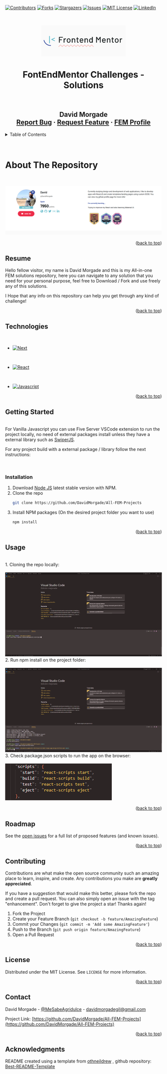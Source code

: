 <a name="readme-top"></a>

[![Contributors][contributors-shield]][contributors-url]
[![Forks][forks-shield]][forks-url]
[![Stargazers][stars-shield]][stars-url]
[![Issues][issues-shield]][issues-url]
[![MIT License][license-shield]][license-url]
[![LinkedIn][linkedin-shield]][linkedin-url]

<br />

<br />

<div align="center">
  <a href="https://github.com/DavidMorgade/All-FEM-Projects">
    <img src="Screenshots/FEMLogo.png" alt="Logo" height="100">
  </a>
  
<br />

<h1 align="center">FontEndMentor Challenges - Solutions</h1>

<br />

  <h2 align="center">
    David Morgade
    <br />
    <a href="https://github.com/DavidMorgade/All-FEM-Projects/issues">Report Bug</a>
    ·
    <a href="https://github.com/DavidMorgade/All-FEM-Projects/pulls">Request Feature</a>
    ·
    <a href="https://www.frontendmentor.io/profile/DavidMorgade">FEM Profile</a>
  </h2>
  
</div>

<!-- TABLE OF CONTENTS -->
<details>
  <summary>Table of Contents</summary>
  <ol>
    <li>
      <a href="#about-the-repository">About The Repository</a>
      <ul>
        <li><a href="#resume">Resume</a></li>
      </ul>
      <ul>
        <li><a href="#technologies">Technologies</a></li>
      </ul>
      <ul>
        <li>
          <details>
            <summary>Projects</summary>
            <ol type='1'>
              <li><a href="https://github.com/DavidMorgade/All-FEM-Projects/tree/main/01-interactive-card-details-form-main">VANILLAJS - Interactive Card Details Form</a></li>
              <li><a href="https://github.com/DavidMorgade/All-FEM-Projects/tree/main/02-AdviceGeneratorApp-main">VANILLAJS - Advice Generator App</a></li>
              <li><a href="https://github.com/DavidMorgade/All-FEM-Projects/tree/main/03-E-commerce-product-page-main">VANILLAJS - E-Commerce Product Page</a></li>
              <li><a href="https://github.com/DavidMorgade/All-FEM-Projects/tree/main/04-Tip-Calculator-main">VANILLAJS - Tip Calculator</a></li>
              <li><a href="https://github.com/DavidMorgade/All-FEM-Projects/tree/main/05-Interactive-Rate-Component-main">VANILLAJS - Interactive Rate Component</a></li>
              <li><a href="https://github.com/DavidMorgade/All-FEM-Projects/tree/main/06-REACT-Time-Tracking-Dashboard-main">REACT - Time Tracking Dashboard</a></li>
              <li><a href="https://github.com/DavidMorgade/All-FEM-Projects/tree/main/07-NEXTJS-Space-tourism-page-Frontendmentor-main">NEXTJS - Space Tourism SPA</a></li>
              <li><a href="https://github.com/DavidMorgade/All-FEM-Projects/tree/main/08-REACT-Rock-paper-scissor-main">REACT - Rock, Paper, Scissors</a></li>
              <li><a href="https://github.com/DavidMorgade/All-FEM-Projects/tree/main/09-REACT-github-user-search-app-main">REACT - Github User Search App</a></li>
              <li><a href="https://github.com/DavidMorgade/All-FEM-Projects/tree/main/10-REACT-IP-Address-tracker-main">REACT - Ip Address Tracker</a></li>
              <li><a href="https://github.com/DavidMorgade/All-FEM-Projects/tree/main/11-REACT-Triple-themed-QR-component-main">REACT - QR Component</a></li>
              <li><a href="https://github.com/DavidMorgade/All-FEM-Projects/tree/main/12-REACT-Single-page-design-Portfolio-main">REACT - Single Page Design Portfolio</a></li>
              <li><a href="https://github.com/DavidMorgade/All-FEM-Projects/tree/main/13-REACT-Creative-Agency-single-page-main">REACT - Creative Agency Single Page</a></li>
              <li><a href="https://github.com/DavidMorgade/All-FEM-Projects/tree/main/14-VANILLAJS-IntroSection-Dropdown-main">VANILLAJS - IntroSection Dropdown Navigation</a></li>
              <li><a href="https://github.com/DavidMorgade/All-FEM-Projects/tree/main/15-REACT-Password-generator-main">REACT - Password Generator</a></li>
            </ol>
          </details>
        </li>
      </ul>
    </li>
    <li>
      <a href="#getting-started">Getting Started</a>
      <ul>
        <li><a href="#installation">Installation</a></li>
      </ul>
    </li>
    <li><a href="#usage">Usage</a></li>
    <li><a href="#roadmap">Roadmap</a></li>
    <li><a href="#contributing">Contributing</a></li>
    <li><a href="#license">License</a></li>
    <li><a href="#contact">Contact</a></li>

  </ol>
</details>

<!-- ABOUT THE REPOSITORY -->
<br/>
<br/>

# About The Repository

<br/>

[![FEM Profile Screenshot][product-screenshot]](https://example.com)

<p align="right">(<a href="#readme-top">back to top</a>)</p>

## Resume

Hello fellow visitor, my name is David Morgade and this is my All-in-one FEM solutions repository, here you can navigate to any solution that you need for your personal purpose, feel free to Download / Fork and use freely any of this solutions.

I Hope that any info on this repository can help you get through any kind of challenge!

<p align="right">(<a href="#readme-top">back to top</a>)</p>

## Technologies

<br/>

- [![Next][next.js]][next-url]

  <br/>

- [![React][react.js]][react-url]

  <br/>

- [![Javascript][javascript.com]][javascript-url]

<p align="right">(<a href="#readme-top">back to top</a>)</p>

<!-- GETTING STARTED -->

## Getting Started

<br/>
For Vanilla Javascript you can use Five Server VSCode extension to run the project locally, no need of external packages install unless they have a external library such as <a href="https://github.com/DavidMorgade/All-FEM-Projects/issues">SwiperJS</a>.

<br/>

For any project build with a external package / library follow the next instructions:

<br/>

### Installation

1. Download <a href="https://nodejs.org/">Node JS</a> latest stable version with NPM.
2. Clone the repo
   ```sh
   git clone https://github.com/DavidMorgade/All-FEM-Projects
   ```
3. Install NPM packages (On the desired project folder you want to use)
   ```sh
   npm install
   ```

<p align="right">(<a href="#readme-top">back to top</a>)</p>

<!-- USAGE EXAMPLES -->

## Usage

   <br/>
1. Cloning the repo locally:

   <br/>
   <br/>

<img src="Screenshots/EXAMPLE-gitclone.png" alt="Logo" >

   <br/>
2. Run npm install on the project folder:

   <br/>
   <br/>

<img src="Screenshots/EXAMPLE-npminstall.png" alt="Logo" >

   <br/>
3. Check package.json scripts to run the app on the browser:

   <br/>
   <br/>

<img src="Screenshots/EXAMPLE-scripts.png" alt="Logo" >

<p align="right">(<a href="#readme-top">back to top</a>)</p>

<!-- ROADMAP -->

## Roadmap

See the [open issues](https://github.com/DavidMorgade/All-FEM-Projects/issues) for a full list of proposed features (and known issues).

<p align="right">(<a href="#readme-top">back to top</a>)</p>

<!-- CONTRIBUTING -->

## Contributing

Contributions are what make the open source community such an amazing place to learn, inspire, and create. Any contributions you make are **greatly appreciated**.

If you have a suggestion that would make this better, please fork the repo and create a pull request. You can also simply open an issue with the tag "enhancement".
Don't forget to give the project a star! Thanks again!

1. Fork the Project
2. Create your Feature Branch (`git checkout -b feature/AmazingFeature`)
3. Commit your Changes (`git commit -m 'Add some AmazingFeature'`)
4. Push to the Branch (`git push origin feature/AmazingFeature`)
5. Open a Pull Request

<p align="right">(<a href="#readme-top">back to top</a>)</p>

<!-- LICENSE -->

## License

Distributed under the MIT License. See `LICENSE` for more information.

<p align="right">(<a href="#readme-top">back to top</a>)</p>

<!-- CONTACT -->

## Contact

David Morgade - [@MeSabeAgridulce](https://twitter.com/MeSabeAgridulce) - davidmorgadegil@gmail.com

Project Link: [https://github.com/DavidMorgade/All-FEM-Projects](https://github.com/DavidMorgade/All-FEM-Projects)

<p align="right">(<a href="#readme-top">back to top</a>)</p>

## Acknowledgments

README created using a template from <a href="https://github.com/othneildrew">othneildrew</a> , github repository: <a href="https://github.com/othneildrew/Best-README-Template">Best-README-Template</a>

<!-- MARKDOWN LINKS & IMAGES -->
<!-- https://www.markdownguide.org/basic-syntax/#reference-style-links -->

[contributors-shield]: https://img.shields.io/github/contributors/DavidMorgade/All-FEM-Projects.svg?style=for-the-badge
[contributors-url]: https://github.com/DavidMorgade/All-FEM-Projects/graphs/contributors
[forks-shield]: https://img.shields.io/github/forks/DavidMorgade/All-FEM-Projects.svg?style=for-the-badge
[forks-url]: https://github.com/DavidMorgade/All-FEM-Projects/network/members
[stars-shield]: https://img.shields.io/github/stars/DavidMorgade/All-FEM-Projects.svg?style=for-the-badge&color=d6c157
[stars-url]: https://github.com/DavidMorgade/All-FEM-Projects/stargazers
[issues-shield]: https://img.shields.io/github/issues/DavidMorgade/All-FEM-Projects.svg?style=for-the-badge&color=8f0000
[issues-url]: https://github.com/DavidMorgade/All-FEM-Projects/LICENSE
[license-shield]: https://img.shields.io/github/license/DavidMorgade/All-FEM-Projects.svg?style=for-the-badge
[license-url]: https://github.com/DavidMorgade/All-FEM-Projects/blob/master/LICENSE
[linkedin-shield]: https://img.shields.io/badge/-LinkedIn-black.svg?style=for-the-badge&logo=linkedin&logoColor=black&color=1dddd7
[linkedin-url]: https://www.linkedin.com/in/davidmorgade/
[product-screenshot]: Screenshots/ProfileFEM.png
[next.js]: https://img.shields.io/badge/next.js-000000?style=for-the-badge&logo=nextdotjs&logoColor=white
[next-url]: https://nextjs.org/
[react.js]: https://img.shields.io/badge/React-20232A?style=for-the-badge&logo=react&logoColor=61DAFB
[react-url]: https://reactjs.org/
[vue.js]: https://img.shields.io/badge/Vue.js-35495E?style=for-the-badge&logo=vuedotjs&logoColor=4FC08D
[vue-url]: https://vuejs.org/
[angular.io]: https://img.shields.io/badge/Angular-DD0031?style=for-the-badge&logo=angular&logoColor=white
[angular-url]: https://angular.io/
[svelte.dev]: https://img.shields.io/badge/Svelte-4A4A55?style=for-the-badge&logo=svelte&logoColor=FF3E00
[svelte-url]: https://svelte.dev/
[laravel.com]: https://img.shields.io/badge/Laravel-FF2D20?style=for-the-badge&logo=laravel&logoColor=white
[laravel-url]: https://laravel.com
[bootstrap.com]: https://img.shields.io/badge/Bootstrap-563D7C?style=for-the-badge&logo=bootstrap&logoColor=white
[bootstrap-url]: https://getbootstrap.com
[jquery.com]: https://img.shields.io/badge/jQuery-0769AD?style=for-the-badge&logo=jquery&logoColor=white
[jquery-url]: https://jquery.com
[javascript.com]: https://img.shields.io/badge/javascript-000222?style=for-the-badge&logo=javascript&logoColor=yellow
[javascript-url]: https://developer.mozilla.org/en-US/docs/Web/JavaScript
